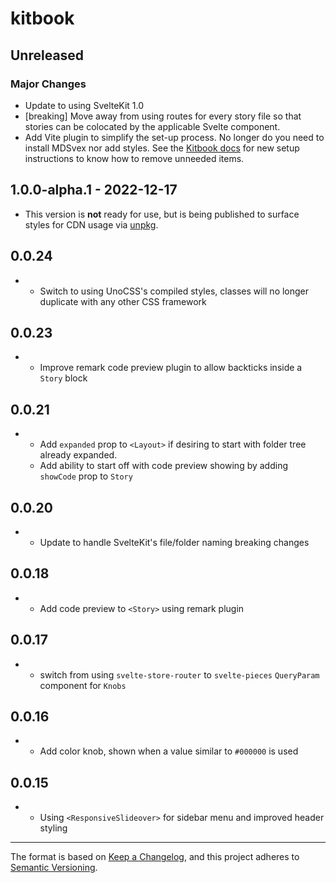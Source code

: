# kitbook

## Unreleased

### Major Changes

- Update to using SvelteKit 1.0
- [breaking] Move away from using routes for every story file so that stories can be colocated by the applicable Svelte component.
- Add Vite plugin to simplify the set-up process. No longer do you need to install MDSvex nor add styles. See the [Kitbook docs](https://kitbook.vercel.app/) for new setup instructions to know how to remove unneeded items.

## 1.0.0-alpha.1 - 2022-12-17

- This version is **not** ready for use, but is being published to surface styles for CDN usage via [unpkg](https://unpkg.com/).


## 0.0.24

- - Switch to using UnoCSS's compiled styles, classes will no longer duplicate with any other CSS framework

## 0.0.23

- - Improve remark code preview plugin to allow backticks inside a `Story` block
 
## 0.0.21

- - Add `expanded` prop to `<Layout>` if desiring to start with folder tree already expanded.
  - Add ability to start off with code preview showing by adding `showCode` prop to `Story` 

## 0.0.20

- - Update to handle SvelteKit's file/folder naming breaking changes

## 0.0.18

- - Add code preview to `<Story>` using remark plugin

## 0.0.17

- - switch from using `svelte-store-router` to `svelte-pieces` `QueryParam` component for `Knobs`

## 0.0.16

- - Add color knob, shown when a value similar to `#000000` is used

## 0.0.15

- - Using `<ResponsiveSlideover>` for sidebar menu and improved header styling


---

The format is based on [Keep a Changelog](https://keepachangelog.com/en/1.0.0/),
and this project adheres to [Semantic Versioning](https://semver.org/spec/v2.0.0.html).
